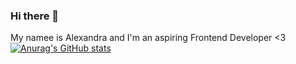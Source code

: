 ### Hi there 👋
My namee is Alexandra and I'm an aspiring Frontend Developer <3
[![Anurag's GitHub stats](https://github-readme-stats.vercel.app/api?username=Alexandra2888)](https://github.com/Alexandra2888/github-readme-stats)


<!--
**Alexandra2888/Alexandra2888** is a ✨ _special_ ✨ repository because its `README.md` (this file) appears on your GitHub profile.

Here are some ideas to get you started:

- 🔭 I’m currently working on ...
- 🌱 I’m currently learning ...
- 👯 I’m looking to collaborate on ...
- 🤔 I’m looking for help with ...
- 💬 Ask me about ...
- 📫 How to reach me: ...
- 😄 Pronouns: ...
- ⚡ Fun fact: ...
-->
